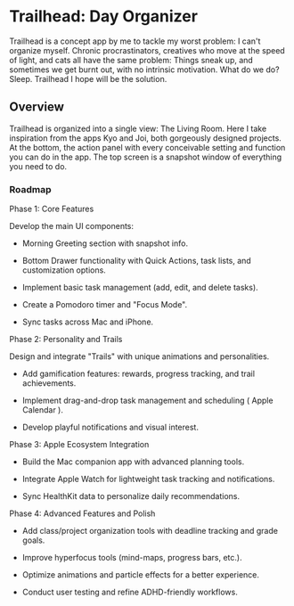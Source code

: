 # Trailhead: Day Organizer

Trailhead is a concept app by me to tackle my worst problem: I can't organize myself. Chronic procrastinators, creatives who move at the speed of light, and cats all have the same problem: Things sneak up, and sometimes we get burnt out, with no intrinsic motivation. What do we do? Sleep. Trailhead I hope will be the solution.

## Overview

Trailhead is organized into a single view: The Living Room. Here I take inspiration from the apps Kyo and Joi, both gorgeously designed projects. At the bottom, the action panel with every conceivable setting and function you can do in the app. The top screen is a snapshot window of everything you need to do.

### Roadmap

Phase 1: Core Features

Develop the main UI components:

- Morning Greeting section with snapshot info.

- Bottom Drawer functionality with Quick Actions, task lists, and customization options.

- Implement basic task management (add, edit, and delete tasks).

- Create a Pomodoro timer and "Focus Mode".

- Sync tasks across Mac and iPhone.

Phase 2: Personality and Trails

Design and integrate "Trails" with unique animations and personalities.

- Add gamification features: rewards, progress tracking, and trail achievements.

- Implement drag-and-drop task management and scheduling ( Apple Calendar ).

- Develop playful notifications and visual interest.

Phase 3: Apple Ecosystem Integration

- Build the Mac companion app with advanced planning tools.

- Integrate Apple Watch for lightweight task tracking and notifications.

- Sync HealthKit data to personalize daily recommendations.

Phase 4: Advanced Features and Polish

- Add class/project organization tools with deadline tracking and grade goals.

- Improve hyperfocus tools (mind-maps, progress bars, etc.).

- Optimize animations and particle effects for a better experience.

- Conduct user testing and refine ADHD-friendly workflows.

